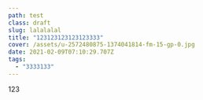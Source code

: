 ```yaml
---
path: test
class: draft
slug: lalalalal
title: "123123123123123333"
cover: /assets/u-2572480875-1374041814-fm-15-gp-0.jpg
date: 2021-02-09T07:10:29.707Z
tags:
  - "3333133"
---
```

123